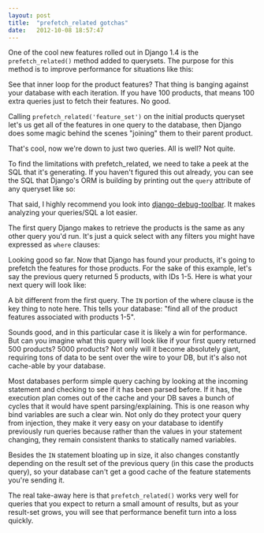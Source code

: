 ```yaml
---
layout: post
title:  "prefetch_related gotchas"
date:   2012-10-08 18:57:47
---
```


One of the cool new features rolled out in Django 1.4 is the `prefetch_related()` method added to querysets.  The purpose for this method is to improve performance for situations like this:

<script src="https://gist.github.com/3855957.js?file=bad-template-loop.html"></script>

See that inner loop for the product features?  That thing is banging against your database with each iteration.  If you have 100 products, that means 100 extra queries just to fetch their features.  No good.

Calling `prefetch_related('feature_set')` on the initial products queryset let's us get all of the features in one query to the database, then Django does some magic behind the scenes "joining" them to their parent product.

<script src="https://gist.github.com/3855957.js?file=prefetch-queryset.py"></script>

That's cool, now we're down to just two queries.  All is well?  Not quite.

To find the limitations with prefetch_related, we need to take a peek at the SQL that it's generating.  If you haven't figured this out already, you can see the SQL that Django's ORM is building by printing out the `query` attribute of any queryset like so:

<script src="https://gist.github.com/3855957.js?file=print-sql-example.py"></script>

That said, I highly recommend you look into [django-debug-toolbar](https://github.com/django-debug-toolbar/django-debug-toolbar).  It makes analyzing your queries/SQL a lot easier.

The first query Django makes to retrieve the products is the same as any other query you'd run.  It's just a quick select with any filters you might have expressed as `where` clauses:

<script src="https://gist.github.com/3855957.js?file=product-sql-example.sql"></script>

Looking good so far.  Now that Django has found your products, it's going to prefetch the features for those products.  For the sake of this example, let's say the previous query returned 5 products, with IDs 1-5.  Here is what your next query will look like:

<script src="https://gist.github.com/3855957.js?file=prefetch.sql"></script>

A bit different from the first query.  The `IN` portion of the where clause is the key thing to note here.  This tells your database: "find all of the product features associated with products 1-5".

Sounds good, and in this particular case it is likely a win for performance.  But can you imagine what this query will look like if your first query returned 500 products? 5000 products?  Not only will it become absolutely giant, requiring tons of data to be sent over the wire to your DB, but it's also not cache-able by your database.

Most databases perform simple query caching by looking at the incoming statement and checking to see if it has been parsed before.  If it has, the execution plan comes out of the cache and your DB saves a bunch of cycles that it would have spent parsing/explaining.  This is one reason why bind variables are such a clear win.  Not only do they protect your query from injection, they make it very easy on your database to identify previously run queries because rather than the values in your statement changing, they remain consistent thanks to statically named variables.

Besides the `IN` statement bloating up in size, it also changes constantly depending on the result set of the previous query (in this case the products query), so your database can't get a good cache of the feature statements you're sending it.

The real take-away here is that `prefetch_related()` works very well for queries that you expect to return a small amount of results, but as your result-set grows, you will see that performance benefit turn into a loss quickly.